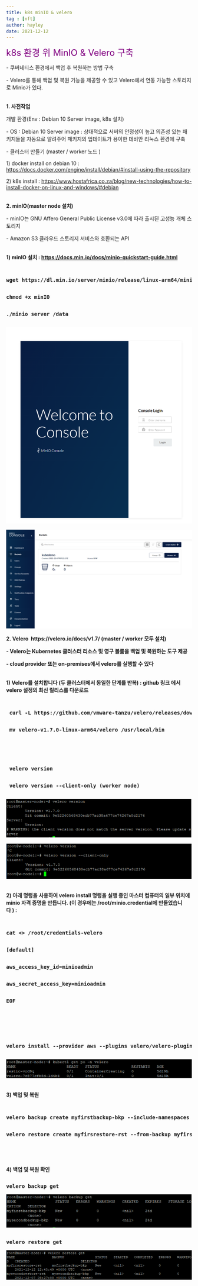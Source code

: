 ```yaml
---
title: k8s minIO & velero
tag : [nft]
author: hayley
date: 2021-12-12
---
```


<font size="5" color="purple">k8s 환경 위 MinIO & Velero 구축</font>
<p>- 쿠버네티스 환경에서 백업 후 복원하는 방법 구축
<p>- Velero를 통해 백업 및 복원 기능을 제공할 수 있고 Velero에서 연동 가능한 스토리지로 Minio가 있다.
<br>
<br>
<p><b>1. 사전작업</b>
<p>개발 환경(Env : Debian 10 Server image, k8s 설치) 
<p>- OS : Debian 10 Server image : 상대적으로 서버의 안정성이 높고 의존성 있는 패키지들을 자동으로 알려주어 패키지의 업데이트가 용이한 데비안 리눅스 환경에 구축
<p>- 클러스터 만들기 (master / worker 노드 )
<br>
<p>  1) docker install on debian 10 : <a href="https://docs.docker.com/engine/install/debian/#install-using-the-repository">https://docs.docker.com/engine/install/debian/#install-using-the-repository</a>
<p>  2) k8s install : <a href="https://www.hostafrica.co.za/blog/new-technologies/how-to-install-docker-on-linux-and-windows/#debian">https://www.hostafrica.co.za/blog/new-technologies/how-to-install-docker-on-linux-and-windows/#debian</a>
<br>
<br>
<p><b>2. minIO(master node 설치)</b>
<p>- minIO는 GNU Affero General Public License v3.0에 따라 출시된 고성능 개체 스토리지
<p>- Amazon S3 클라우드 스토리지 서비스와 호환되는 API
<br>
<br>
<p><b>1) minIO 설치 : <a href="https://docs.min.io/docs/minio-quickstart-guide.html">https://docs.min.io/docs/minio-quickstart-guide.html</a>
<pre>
      <p>wget https://dl.min.io/server/minio/release/linux-arm64/minio
      <p>chmod +x minIO
      <p>./minio server /data
</pre>
<p class="alignleft"><img src="https://raw.githubusercontent.com/hayleyshim/hayleyshim.github.io/master/assets/images/projects/minio1.png">  
<p class="alignleft"><img src="https://raw.githubusercontent.com/hayleyshim/hayleyshim.github.io/master/assets/images/projects/minio2.png">  
<br>
<p><b>2. Velero  https://velero.io/docs/v1.7/ (master / worker 모두 설치)</b>
<p>- Velero는 Kubernetes 클러스터 리소스 및 영구 볼륨을 백업 및 복원하는 도구 제공
<p>- cloud provider 또는 on-premises에서 velero를 실행할 수 있다
<br>
<br>
<p> 1) Velero를 설치합니다 (두 클러스터에서 동일한 단계를 반복) : github 링크 에서 velero 설정의 최신 릴리스를 다운로드
<pre>
      <p> curl -L https://github.com/vmware-tanzu/velero/releases/download/v1.7.0/velero-v1.7.0-linux-arm64.tar.gz | tar xvfz - 
      <p> mv velero-v1.7.0-linux-arm64/velero /usr/local/bin
</pre>
<br>
<pre>
      <p> velero version  
      <p> velero version --client-only (worker node)  
</pre>      
<p class="alignleft"><img src="https://raw.githubusercontent.com/hayleyshim/hayleyshim.github.io/master/assets/images/projects/velero1.png">    
<p class="alignleft"><img src="https://raw.githubusercontent.com/hayleyshim/hayleyshim.github.io/master/assets/images/projects/velero2.png">    
<br>
<br>  
<p>2) 아래 명령을 사용하여 velero install 명령을 실행 중인 마스터 컴퓨터의 일부 위치에 minio 자격 증명을 만듭니다. (이 경우에는 /root/minio.credential에 만들었습니다 ) :  
<pre>
      <p>cat <<EOF>> /root/credentials-velero
      <p>[default]
      <p>aws_access_key_id=minioadmin 
      <p>aws_secret_access_key=minioadmin 
      <p>EOF
</pre>      
<br>
<br>  
<pre> 
<p>velero install --provider aws --plugins velero/velero-plugin-for-aws:v1.0.0 --bucket kubedemo --secret-file /root/credentials-velero --use-volume-snapshots=false --default-volumes-to-restic --backup-location-config region=minio,s3ForcePathStyle="true",s3Url=http://121.141.161.74:9000 --use-restic  
</pre>      
<p class="alignleft"><img src="https://raw.githubusercontent.com/hayleyshim/hayleyshim.github.io/master/assets/images/projects/velero3.png"> 
<br>
<br> 
<p>3) 백업 및 복원
<pre>
      <p>velero backup create myfirstbackup-bkp --include-namespaces my-namespace --wait 
      <p>velero restore create myfirsrestore-rst --from-backup myfirstbackup-bkp --wait         
</pre>
<br>
<br> 
<p>4) 백업 및 복원 확인
<pre>
<p>velero backup get             
<p class="alignleft"><img src="https://raw.githubusercontent.com/hayleyshim/hayleyshim.github.io/master/assets/images/projects/velero4.png">      
<pre>
<p>velero restore get      
<p class="alignleft"><img src="https://raw.githubusercontent.com/hayleyshim/hayleyshim.github.io/master/assets/images/projects/velero5.png">      
